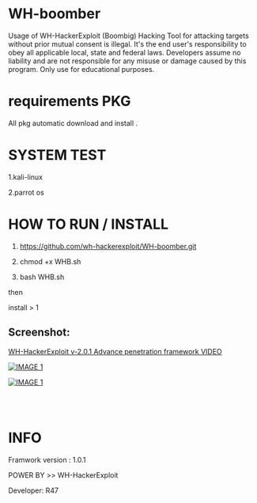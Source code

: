 # WH-boomber

Usage of WH-HackerExploit (Boombig) Hacking Tool for attacking targets without prior mutual  consent is illegal. It's the end user's responsibility to obey all applicable local, state and federal laws. Developers assume no liability and are not responsible for any misuse or damage caused by this program. Only use for educational purposes. 

# requirements PKG
All pkg automatic download and install .


# SYSTEM TEST
1.kali-linux

2.parrot os

# HOW TO RUN / INSTALL 
1. https://github.com/wh-hackerexploit/WH-boomber.git

2. chmod +x WHB.sh

3. bash WHB.sh

then

install > 1

## Screenshot:

[WH-HackerExploit v-2.0.1 Advance penetration framework VIDEO](https://www.youtube.com/watch?v=rcU2D8eeuYE "WH-HackerExploit v-2.0.1 Advance penetration framework ") 

[![IMAGE 1](https://raw.githubusercontent.com/wh-hackerexploit/HackerExploit-v2/master/img/he-s1.png)](https://www.youtube.com/watch?v=rcU2D8eeuYE "WH-HackerExploit v-2.0.1 Advance penetration framework VIDEO")

[![IMAGE 1](https://raw.githubusercontent.com/wh-hackerexploit/HackerExploit-v2/master/img/he-s2.jpg)](https://www.youtube.com/watch?v=rcU2D8eeuYE "WH-HackerExploit v-2.0.1 Advance penetration framework VIDEO")


<br /><br />

# INFO
Framwork version : 1.0.1 

POWER BY >> WH-HackerExploit  

Developer: R47 
